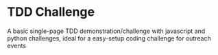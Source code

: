 # TDD Challenge
A basic single-page TDD demonstration/challenge with javascript and python challenges, ideal for a easy-setup coding challenge for outreach events